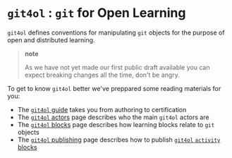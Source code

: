 # `git4ol` : `git` for Open Learning

`git4ol` defines conventions for manipulating `git` objects for the purpose of open and distributed learning.

> **note**
>
> As we have not yet made our first public draft available you can expect breaking changes all the time, don't be angry.

To get to know `git4ol` better we've preppared some reading materials for you:

- The [`git4ol` guide](guide.md) takes you from authoring to certification
- The [`git4ol` actors](actors.md) page describes who the main `git4ol` actors are
- The [`git4ol` blocks](blocks.md) page describes how learning blocks relate to `git` objects
- The [`git4ol` publishing](publishing.md) page describes how to publish [`git4ol` `activity` blocks](blocks.md#activity-blocks)
